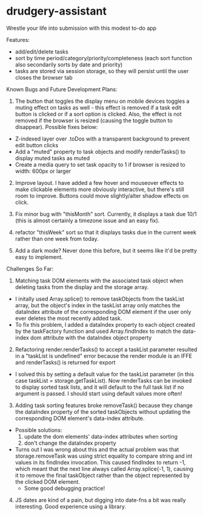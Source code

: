 # drudgery-assistant

Wrestle your life into submission with this modest to-do app

Features:

- add/edit/delete tasks
- sort by time period/category/priority/completeness (each sort function also secondarily sorts by date and priority)
- tasks are stored via session storage, so they will persist until the user closes the browser tab

Known Bugs and Future Development Plans:

1. The button that toggles the display menu on mobile devices toggles a muting effect on tasks as well - this effect is removed if a task edit button is clicked or if a sort option is clicked. Also, the effect is not removed if the browser is resized (causing the toggle button to disappear). Possible fixes below:

- Z-indexed layer over .toDos with a transparent background to prevent edit button clicks
- Add a "muted" property to task objects and modify renderTasks() to display muted tasks as muted
- Create a media query to set task opacity to 1 if browser is resized to width: 600px or larger

2. Improve layout. I have added a few hover and mouseover effects to make clickable elements more obviously interactive, but there's still room to improve. Buttons could move slightly/alter shadow effects on click.

3. Fix minor bug with "thisMonth" sort. Currently, it displays a task due 10/1 (this is almost certainly a timezone issue and an easy fix).

4. refactor "thisWeek" sort so that it displays tasks due in the current week rather than one week from today.

5. Add a dark mode? Never done this before, but it seems like it'd be pretty easy to implement.

Challenges So Far:

1. Matching task DOM elements with the associated task object when deleting tasks from the display and the storage array.

- I initally used Array.splice() to remove taskObjects from the taskList array, but the object's index in the taskList array only matches the dataIndex attribute of the corresponding DOM element if the user only ever deletes the most recently added task.
- To fix this problem, I added a dataIndex property to each object created by the taskFactory function and used Array.findIndex to match the data-index dom attribute with the dataIndex object property

2. Refactoring render.renderTasks() to accept a taskList parameter resulted in a "taskList is undefined" error because the render module is an IFFE and renderTasks() is returned for export

- I solved this by setting a default value for the taskList parameter (in this case taskList = storage.getTaskList). Now renderTasks can be invoked to display sorted task lists, and it will default to the full task list if no argument is passed. I should start using default values more often!

3. Adding task sorting features broke removeTask() because they change the dataIndex property of the sorted taskObjects without updating the corresponding DOM element's data-index attribute.

- Possible solutions:
  1. update the dom elements' data-index attributes when sorting
  2. don't change the dataIndex property
- Turns out I was wrong about this and the actual problem was that storage.removeTask was using strict equality to compare string and int values in its findIndex invocation. This caused findIndex to return -1, which meant that the next line always called Array.splice(-1, 1), causing it to remove the final taskObject rather than the object represented by the clicked DOM element.
  - Some good debugging practice!

4. JS dates are kind of a pain, but digging into date-fns a bit was really interesting. Good experience using a library.
